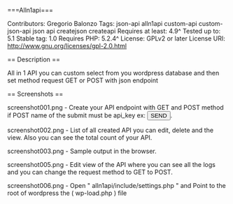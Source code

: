 ===Alln1api===

Contributors: Gregorio Balonzo
Tags: json-api alln1api custom-api custom-json-api json api createjson createapi 
Requires at least: 4.9^
Tested up to: 5.1
Stable tag: 1.0
Requires PHP: 5.2.4^
License: GPLv2 or later
License URI: http://www.gnu.org/licenses/gpl-2.0.html

== Description ==

All in 1 API you can custom select from you wordpress database and then set method 
request GET or POST with json endpoint

== Screenshots ==

screenshot001.png - Create your API endpoint with GET and POST method if POST name of the submit must be api_key
					ex: <input type='submit' name='api_key' value='SEND'>.

screenshot002.png - List of all created API you can edit, delete and the view. Also you can see the total count of 					   your API.

screenshot003.png - Sample output in the browser.

screenshot005.png - Edit view of the API where you can see all the logs and you can change the request method to 				     GET to POST.

screenshot006.png - Open " alln1api/include/settings.php " and Point to the root of wordpress the ( wp-load.php ) file
